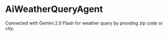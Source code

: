 # AiWeatherQueryAgent
Connected with Gemini 2.0 Flash for weather query by provding zip code or city. 
